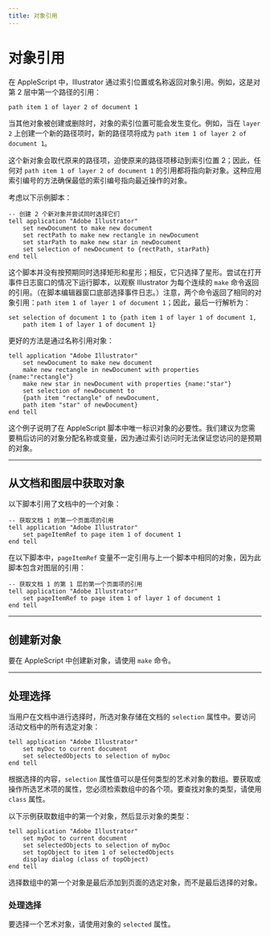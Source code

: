 ```yaml
---
title: 对象引用
---
```

# 对象引用

在 AppleScript 中，Illustrator 通过索引位置或名称返回对象引用。例如，这是对第 2 层中第一个路径的引用：

```applescript
path item 1 of layer 2 of document 1
```

当其他对象被创建或删除时，对象的索引位置可能会发生变化。例如，当在 `layer 2` 上创建一个新的路径项时，新的路径项将成为 `path item 1 of layer 2 of document 1`。

这个新对象会取代原来的路径项，迫使原来的路径项移动到索引位置 2；因此，任何对 `path item 1 of layer 2 of document 1` 的引用都将指向新对象。这种应用索引编号的方法确保最低的索引编号指向最近操作的对象。

考虑以下示例脚本：

```applescript
-- 创建 2 个新对象并尝试同时选择它们
tell application "Adobe Illustrator"
    set newDocument to make new document
    set rectPath to make new rectangle in newDocument
    set starPath to make new star in newDocument
    set selection of newDocument to {rectPath, starPath}
end tell
```

这个脚本并没有按预期同时选择矩形和星形；相反，它只选择了星形。尝试在打开事件日志窗口的情况下运行脚本，以观察 Illustrator 为每个连续的 `make` 命令返回的引用。（在脚本编辑器窗口底部选择事件日志。）注意，两个命令返回了相同的对象引用：`path item 1 of layer 1 of document 1`；因此，最后一行解析为：

```applescript
set selection of document 1 to {path item 1 of layer 1 of document 1,
    path item 1 of layer 1 of document 1}
```

更好的方法是通过名称引用对象：

```applescript
tell application "Adobe Illustrator"
    set newDocument to make new document
    make new rectangle in newDocument with properties {name:"rectangle"}
    make new star in newDocument with properties {name:"star"}
    set selection of newDocument to
    {path item "rectangle" of newDocument,
    path item "star" of newDocument}
end tell
```

这个例子说明了在 AppleScript 脚本中唯一标识对象的必要性。我们建议为您需要稍后访问的对象分配名称或变量，因为通过索引访问时无法保证您访问的是预期的对象。

---

## 从文档和图层中获取对象

以下脚本引用了文档中的一个对象：

```applescript
-- 获取文档 1 的第一个页面项的引用
tell application "Adobe Illustrator"
    set pageItemRef to page item 1 of document 1
end tell
```

在以下脚本中，`pageItemRef` 变量不一定引用与上一个脚本中相同的对象，因为此脚本包含对图层的引用：

```applescript
-- 获取文档 1 的第 1 层的第一个页面项的引用
tell application "Adobe Illustrator"
    set pageItemRef to page item 1 of layer 1 of document 1
end tell
```

---

## 创建新对象

要在 AppleScript 中创建新对象，请使用 `make` 命令。

---

## 处理选择

当用户在文档中进行选择时，所选对象存储在文档的 `selection` 属性中。要访问活动文档中的所有选定对象：

```applescript
tell application "Adobe Illustrator"
    set myDoc to current document
    set selectedObjects to selection of myDoc
end tell
```

根据选择的内容，`selection` 属性值可以是任何类型的艺术对象的数组。要获取或操作所选艺术项的属性，您必须检索数组中的各个项。要查找对象的类型，请使用 `class` 属性。

以下示例获取数组中的第一个对象，然后显示对象的类型：

```applescript
tell application "Adobe Illustrator"
    set myDoc to current document
    set selectedObjects to selection of myDoc
    set topObject to item 1 of selectedObjects
    display dialog (class of topObject)
end tell
```

选择数组中的第一个对象是最后添加到页面的选定对象，而不是最后选择的对象。

### 处理选择

要选择一个艺术对象，请使用对象的 `selected` 属性。